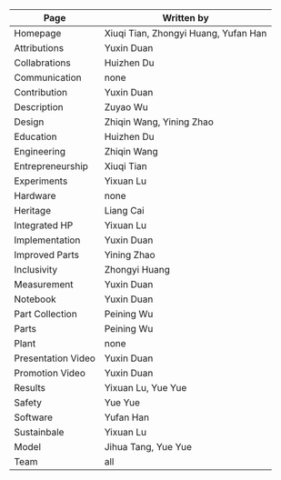 

| Page               | Written by                           |
| ------------------ | ------------------------------------ |
| Homepage           | Xiuqi Tian, Zhongyi Huang, Yufan Han |
| Attributions       | Yuxin Duan                           |
| Collabrations      | Huizhen Du                           |
| Communication      | none                                 |
| Contribution       | Yuxin Duan                           |
| Description        | Zuyao Wu                             |
| Design             | Zhiqin Wang, Yining Zhao             |
| Education          | Huizhen Du                           |
| Engineering        | Zhiqin Wang                          |
| Entrepreneurship   | Xiuqi Tian                           |
| Experiments        | Yixuan Lu                            |
| Hardware           | none                                 |
| Heritage           | Liang Cai                            |
| Integrated HP      | Yixuan Lu                            |
| Implementation     | Yuxin Duan                           |
| Improved Parts     | Yining Zhao                          |
| Inclusivity        | Zhongyi Huang                        |
| Measurement        | Yuxin Duan                           |
| Notebook           | Yuxin Duan                           |
| Part Collection    | Peining Wu                           |
| Parts              | Peining Wu                           |
| Plant              | none                                 |
| Presentation Video | Yuxin Duan                           |
| Promotion Video    | Yuxin Duan                           |
| Results            | Yixuan Lu, Yue Yue                   |
| Safety             | Yue Yue                              |
| Software           | Yufan Han                            |
| Sustainbale        | Yixuan Lu                            |
| Model              | Jihua Tang, Yue Yue                  |
| Team               | all                                  |